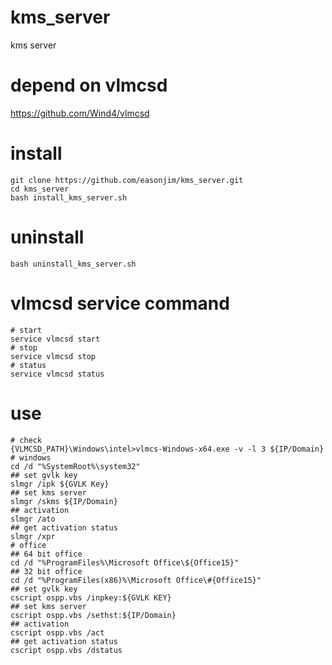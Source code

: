 # kms_server
kms server

# depend on vlmcsd
https://github.com/Wind4/vlmcsd

# install
```shell
git clone https://github.com/easonjim/kms_server.git
cd kms_server
bash install_kms_server.sh
```

# uninstall
```shell
bash uninstall_kms_server.sh
```

# vlmcsd service command
```shell
# start
service vlmcsd start
# stop
service vlmcsd stop
# status
service vlmcsd status
```

# use
```shell
# check
{VLMCSD_PATH}\Windows\intel>vlmcs-Windows-x64.exe -v -l 3 ${IP/Domain}
# windows
cd /d "%SystemRoot%\system32"
## set gvlk key
slmgr /ipk ${GVLK Key}
## set kms server
slmgr /skms ${IP/Domain}
## activation
slmgr /ato
## get activation status
slmgr /xpr
# office
## 64 bit office
cd /d "%ProgramFiles%\Microsoft Office\${Office15}"
## 32 bit office
cd /d "%ProgramFiles(x86)%\Microsoft Office\#{Office15}"
## set gvlk key
cscript ospp.vbs /inpkey:${GVLK KEY}
## set kms server
cscript ospp.vbs /sethst:${IP/Domain}
## activation
cscript ospp.vbs /act
## get activation status
cscript ospp.vbs /dstatus
```
